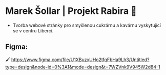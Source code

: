 # Marek Šollar | Projekt Rabira :cupcake:
- Tvorba webové stránky pro smyšlenou cukrárnu a kavárnu vyskytující se v centru Liberci.

## Figma:
:paintbrush: https://www.figma.com/file/U1XBuzxUHo2tfqFbHa9Lh3/Untitled?type=design&node-id=0%3A1&mode=design&t=7WZVnk9V945W2d84-1

